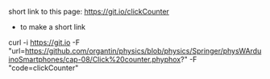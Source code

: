short link to this page: https://git.io/clickCounter

* to make a short link

curl -i https://git.io -F "url=https://github.com/organtin/physics/blob/physics/Springer/physWArduinoSmartphones/cap-08/Click%20counter.phyphox?" -F "code=clickCounter"

